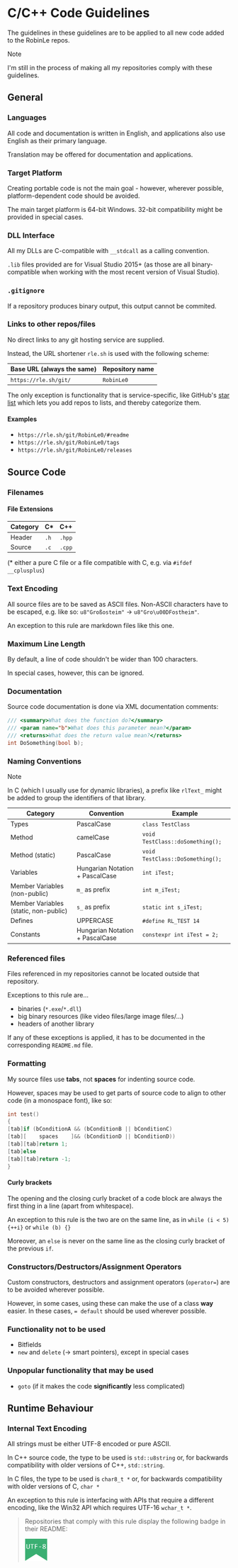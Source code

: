 # C/C++ Code Guidelines
The guidelines in these guidelines are to be applied to all new code added to the RobinLe repos.

> [!NOTE]
> I'm still in the process of making all my repositories comply with these guidelines.





## General

### Languages
All code and documentation is written in English, and applications also use English as their primary
language.

Translation may be offered for documentation and applications.



### Target Platform
Creating portable code is not the main goal - however, wherever possible, platform-dependent code
should be avoided.

The main target platform is 64-bit Windows. 32-bit compatibility might be provided in special cases.



### DLL Interface
All my DLLs are C-compatible with `__stdcall` as a calling convention.

`.lib` files provided are for Visual Studio 2015+ (as those are all binary-compatible when working with the most recent version of Visual Studio).



### `.gitignore`
If a repository produces binary output, this output cannot be commited.



### Links to other repos/files
No direct links to any git hosting service are supplied.

Instead, the URL shortener `rle.sh` is used with the following scheme:

| Base URL (always the same) | Repository name |
|----------------------------|-----------------|
| `https://rle.sh/git/`      | `RobinLe0`      |

The only exception is functionality that is service-specific, like GitHub's
[star list](https://github.com/RobinLe0?tab=stars) which lets you add repos to lists, and thereby
categorize them.

#### Examples
* `https://rle.sh/git/RobinLe0/#readme`
* `https://rle.sh/git/RobinLe0/tags`
* `https://rle.sh/git/RobinLe0/releases`





## Source Code

### Filenames

#### File Extensions

| Category | C\*  | C++    |
|----------|------|--------|
| Header   | `.h` | `.hpp` |
| Source   | `.c` | `.cpp` |

(\* either a pure C file or a file compatible with C, e.g. via `#ifdef __cplusplus`)



### Text Encoding
All source files are to be saved as ASCII files. Non-ASCII characters have to be escaped,
e.g. like so: `u8"Großosteim"` &rarr; `u8"Gro\u00DFostheim"`.

An exception to this rule are markdown files like this one.



### Maximum Line Length
By default, a line of code shouldn't be wider than 100 characters.

In special cases, however, this can be ignored.



### Documentation
Source code documentation is done via XML documentation comments:
```cpp
/// <summary>What does the function do?</summary>
/// <param name="b">What does this parameter mean?</param>
/// <returns>What does the return value mean?</returns>
int DoSomething(bool b);
```



### Naming Conventions
> [!NOTE]
> In C (which I usually use for dynamic libraries), a prefix like `rlText_` might be added to group
> the identifiers of that library.

| Category | Convention | Example |
|----------|------------|---------|
| Types    | PascalCase | `class TestClass` |
| Method   | camelCase  | `void TestClass::doSomething();` |
| Method (static) | PascalCase | `void TestClass::DoSomething();` |
| Variables | Hungarian Notation + PascalCase | `int iTest;` |
| Member Variables (non-public) | `m_` as prefix | `int m_iTest;` |
| Member Variables (static, non-public) | `s_` as prefix | `static int s_iTest;` |
| Defines  | UPPERCASE  | `#define RL_TEST 14` |
| Constants | Hungarian Notation + PascalCase | `constexpr int iTest = 2;` |



### Referenced files
Files referenced in my repositories cannot be located outside that repository.

Exceptions to this rule are...
* binaries (`*.exe`/`*.dll`)
* big binary resources (like video files/large image files/...)
* headers of another library

If any of these exceptions is applied, it has to be documented in the corresponding `README.md`
file.



### Formatting
My source files use **tabs**, not **spaces** for indenting source code.

However, spaces may be used to get parts of source code to align to other code
(in a monospace font), like so:
```cpp
int test()
{
[tab]if (bConditionA && (bConditionB || bConditionC)
[tab][    spaces    ]&& (bConditionD || bConditionD))
[tab][tab]return 1;
[tab]else
[tab][tab]return -1;
}
```



#### Curly brackets
The opening and the closing curly bracket of a code block are always the first thing in a line
(apart from whitespace).

An exception to this rule is the two are on the same line, as in
`while (i < 5) {++i}` or `while (b) {}`

Moreover, an `else` is never on the same line as the closing curly bracket of the previous `if`.



### Constructors/Destructors/Assignment Operators
Custom constructors, destructors and assignment operators (`operator=`) are to be avoided wherever
possible.

However, in some cases, using these can make the use of a class **way** easier. In these cases,
`= default` should be used wherever possible.



### Functionality not to be used
* Bitfields
* `new` and `delete` (&rarr; smart pointers), except in special cases



### Unpopular functionality that may be used
* `goto` (if it makes the code **significantly** less complicated)





## Runtime Behaviour

### Internal Text Encoding
All strings must be either UTF-8 encoded or pure ASCII.

In C++ source code, the type to be used is `std::u8string` or, for backwards
compatibility with older versions of C++, `std::string`.

In C files, the type to be used is `char8_t *` or, for backwards compatibility with older versions
of C, `char *`

An exception to this rule is interfacing with APIs that require a different encoding, like the
Win32 API which requires UTF-16 `wchar_t *`.

> Repositories that comply with this rule display the following badge in their README:
> 
> <img src="/res/badges/utf8.svg" width="50px"/>
